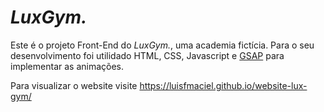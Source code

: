 # *LuxGym.*
Este é o projeto Front-End do *LuxGym.*, uma academia fictícia. Para o seu desenvolvimento foi utilidado HTML, CSS, Javascript e [GSAP](https://greensock.com/gsap/) para implementar as animações.

Para visualizar o website visite https://luisfmaciel.github.io/website-lux-gym/
